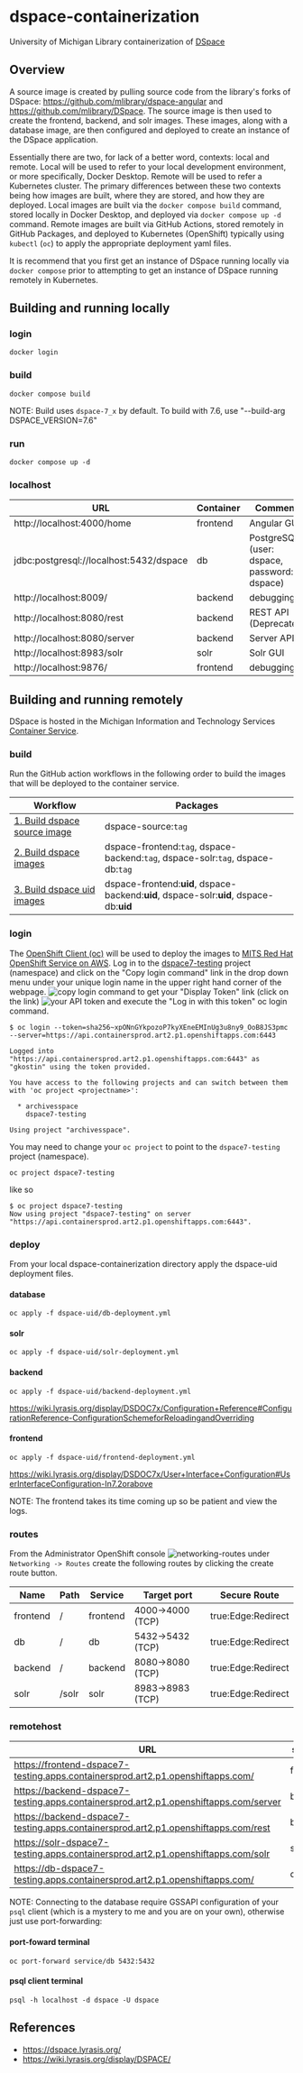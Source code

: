 # dspace-containerization
University of Michigan Library containerization of [DSpace](https://dspace.lyrasis.org/)
## Overview

A source image is created by pulling source code from the library's forks of DSpace: https://github.com/mlibrary/dspace-angular and  https://github.com/mlibrary/DSpace. The source image is then used to create the frontend, backend, and solr images. These images, along with a database image, are then configured and deployed to create an instance of the DSpace application.  

Essentially there are two, for lack of a better word, contexts: local and remote. Local will be used to refer to your local development environment, or more specifically, Docker Desktop. Remote will be used to refer a Kubernetes cluster. The primary differences between these two contexts being how images are built, where they are stored, and how they are deployed. Local images are built via the `docker compose build` command, stored locally in Docker Desktop, and deployed via `docker compose up -d` command. Remote images are built via GitHub Actions, stored remotely in GitHub Packages, and deployed to Kubernetes (OpenShift) typically using `kubectl` (`oc`) to apply the appropriate deployment yaml files.

It is recommend that you first get an instance of DSpace running locally via `docker compose` prior to attempting to get an instance of DSpace running remotely in Kubernetes.

## Building and running locally

### login
```shell
docker login
```
### build
```shell
docker compose build
```
NOTE: Build uses `dspace-7_x` by default. To build with 7.6, use "--build-arg DSPACE_VERSION=7.6"

### run
``` shell
docker compose up -d
```
### localhost
| URL                                     | Container | Comments                                     |
|-----------------------------------------|-----------|----------------------------------------------|
| http://localhost:4000/home              | frontend  | Angular GUI                                  |
| jdbc:postgresql://localhost:5432/dspace | db        | PostgreSQL  (user: dspace, password: dspace) |
| http://localhost:8009/                  | backend   | debugging???                                 |
| http://localhost:8080/rest              | backend   | REST API (Deprecated)                        |
| http://localhost:8080/server            | backend   | Server API                                   |
| http://localhost:8983/solr              | solr      | Solr GUI                                     |
| http://localhost:9876/                  | frontend  | debugging???                                 |

## Building and running remotely

DSpace is hosted in the Michigan Information and Technology Services [Container Service](https://its.umich.edu/computing/virtualization-cloud/container-service/).
### build
Run the GitHub action workflows in the following order to build the images that will be deployed to the container service.

| Workflow                                                                                                                        | Packages                                                                                 |
|---------------------------------------------------------------------------------------------------------------------------------|------------------------------------------------------------------------------------------|
| [1. Build dspace source image](https://github.com/mlibrary/dspace-containerization/actions/workflows/build-source-image.yml)    | dspace-source:`tag`                                                                      |
| [2. Build dspace images](https://github.com/mlibrary/dspace-containerization/actions/workflows/build-dspace-images.yml)         | dspace-frontend:`tag`, dspace-backend:`tag`, dspace-solr:`tag`, dspace-db:`tag`          |
| [3. Build dspace uid images](https://github.com/mlibrary/dspace-containerization/actions/workflows/build-dspace-uid-images.yml) | dspace-frontend:**uid**, dspace-backend:**uid**, dspace-solr:**uid**, dspace-db:**uid**  |
### login
The [OpenShift Client (oc)](https://docs.openshift.com/container-platform/4.13/cli_reference/openshift_cli/getting-started-cli.html) will be used to deploy the images to [MITS Red Hat OpenShift Service on AWS](https://containers.aws.web.umich.edu/). Log in to the [dspace7-testing](https://console-openshift-console.apps.containersprod.art2.p1.openshiftapps.com/topology/ns/dspace7-testing?view=list) project (namespace) and click on the "Copy login command" link in the drop down menu under your unique login name in the upper right hand corner of the webpage. ![copy login command](images/copy-login-command.png) to get your "Display Token" link (click on the link) ![your API token](images/your-api-token.png) and execute the "Log in with this token" oc login command.
```
$ oc login --token=sha256~xpONnGYkpozoP7kyXEneEMInUg3u8ny9_OoB8JS3pmc --server=https://api.containersprod.art2.p1.openshiftapps.com:6443

Logged into "https://api.containersprod.art2.p1.openshiftapps.com:6443" as "gkostin" using the token provided.

You have access to the following projects and can switch between them with 'oc project <projectname>':

  * archivesspace
    dspace7-testing

Using project "archivesspace".
```
You may need to change your `oc project` to point to the `dspace7-testing` project (namespace).
```shell
oc project dspace7-testing
```
like so
```
$ oc project dspace7-testing
Now using project "dspace7-testing" on server "https://api.containersprod.art2.p1.openshiftapps.com:6443".
```
### deploy
From your local dspace-containerization directory apply the dspace-uid deployment files.
#### database
```shell
oc apply -f dspace-uid/db-deployment.yml
```
#### solr
```shell
oc apply -f dspace-uid/solr-deployment.yml
```
#### backend
```shell
oc apply -f dspace-uid/backend-deployment.yml
```
https://wiki.lyrasis.org/display/DSDOC7x/Configuration+Reference#ConfigurationReference-ConfigurationSchemeforReloadingandOverriding
#### frontend
```shell
oc apply -f dspace-uid/frontend-deployment.yml
```
https://wiki.lyrasis.org/display/DSDOC7x/User+Interface+Configuration#UserInterfaceConfiguration-In7.2orabove

NOTE: The frontend takes its time coming up so be patient and view the logs.
### routes
From the Administrator OpenShift console ![networking-routes](images/networking-routes.png) under `Networking -> Routes` create the following routes by clicking the create route button.

| Name     | Path    | Service  | Target port      | Secure Route       |
|----------|---------|----------|------------------|--------------------|
| frontend | /       | frontend | 4000->4000 (TCP) | true:Edge:Redirect |
| db       | /       | db       | 5432->5432 (TCP) | true:Edge:Redirect |
| backend  | /       | backend  | 8080->8080 (TCP) | true:Edge:Redirect |
| solr     | /solr   | solr     | 8983->8983 (TCP) | true:Edge:Redirect |

### remotehost

| URL                                                                                  | service  | comment               |
|--------------------------------------------------------------------------------------|----------|-----------------------|
| https://frontend-dspace7-testing.apps.containersprod.art2.p1.openshiftapps.com/      | frontend | Angular GUI           |
| https://backend-dspace7-testing.apps.containersprod.art2.p1.openshiftapps.com/server | backend  | Server API            |
| https://backend-dspace7-testing.apps.containersprod.art2.p1.openshiftapps.com/rest   | backend  | REST API (deprecated) |
| https://solr-dspace7-testing.apps.containersprod.art2.p1.openshiftapps.com/solr      | solr     | Solr GUI              |
| https://db-dspace7-testing.apps.containersprod.art2.p1.openshiftapps.com/            | db       | PostgreSQL            |

NOTE: Connecting to the database require GSSAPI configuration of your `psql` client (which is a mystery to me and you are on your own), otherwise just use port-forwarding:
#### port-foward terminal
```shell
oc port-forward service/db 5432:5432
```
#### psql client terminal
```shell
psql -h localhost -d dspace -U dspace
```
## References
* https://dspace.lyrasis.org/
* https://wiki.lyrasis.org/display/DSPACE/
